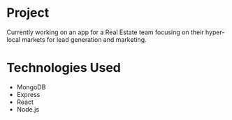# Project
Currently working on an app for a Real Estate team focusing on their hyper-local markets for lead generation and marketing.

# Technologies Used
* MongoDB
* Express
* React
* Node.js


